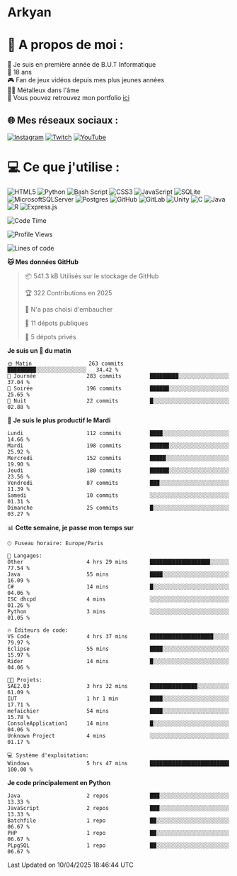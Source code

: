 # Arkyan
 # 💫 A propos de moi :
📖 Je suis en première année de B.U.T Informatique  
🎂 18 ans  
🎮 Fan de jeux vidéos depuis mes plus jeunes années  
🤘🏻 Métalleux dans l'âme  
📕 Vous pouvez retrouvez mon portfolio [ici](https://arkyanportfolio.netlify.app/)

## 🌐 Mes réseaux sociaux :
[![Instagram](https://img.shields.io/badge/Instagram-%23E4405F.svg?logo=Instagram&logoColor=white)](https://instagram.com/arkyan25) [![Twitch](https://img.shields.io/badge/Twitch-%239146FF.svg?logo=Twitch&logoColor=white)](https://twitch.tv/arkyan_) [![YouTube](https://img.shields.io/badge/YouTube-%23FF0000.svg?logo=YouTube&logoColor=white)](https://youtube.com/@arkyan_) 

# 💻 Ce que j'utilise :
![HTML5](https://img.shields.io/badge/html5-%23E34F26.svg?style=for-the-badge&logo=html5&logoColor=white) ![Python](https://img.shields.io/badge/python-3670A0?style=for-the-badge&logo=python&logoColor=ffdd54) ![Bash Script](https://img.shields.io/badge/bash_script-%23121011.svg?style=for-the-badge&logo=gnu-bash&logoColor=white) ![CSS3](https://img.shields.io/badge/css3-%231572B6.svg?style=for-the-badge&logo=css3&logoColor=white) ![JavaScript](https://img.shields.io/badge/javascript-%23323330.svg?style=for-the-badge&logo=javascript&logoColor=%23F7DF1E) ![SQLite](https://img.shields.io/badge/sqlite-%2307405e.svg?style=for-the-badge&logo=sqlite&logoColor=white) ![MicrosoftSQLServer](https://img.shields.io/badge/Microsoft%20SQL%20Server-CC2927?style=for-the-badge&logo=microsoft%20sql%20server&logoColor=white) ![Postgres](https://img.shields.io/badge/postgres-%23316192.svg?style=for-the-badge&logo=postgresql&logoColor=white) ![GitHub](https://img.shields.io/badge/github-%23121011.svg?style=for-the-badge&logo=github&logoColor=white) ![GitLab](https://img.shields.io/badge/gitlab-%23181717.svg?style=for-the-badge&logo=gitlab&logoColor=white) ![Unity](https://img.shields.io/badge/unity-%23000000.svg?style=for-the-badge&logo=unity&logoColor=white)  ![C](https://img.shields.io/badge/c-%2300599C.svg?style=for-the-badge&logo=c&logoColor=white) ![Java](https://img.shields.io/badge/java-%23ED8B00.svg?style=for-the-badge&logo=openjdk&logoColor=white) ![R](https://img.shields.io/badge/r-%23276DC3.svg?style=for-the-badge&logo=r&logoColor=white) ![Express.js](https://img.shields.io/badge/express.js-%23404d59.svg?style=for-the-badge&logo=express&logoColor=%2361DAFB)

<!--START_SECTION:waka-->
![Code Time](http://img.shields.io/badge/Code%20Time-301%20hrs%2028%20mins-blue)

![Profile Views](http://img.shields.io/badge/Vues%20du%20profil-0-blue)

![Lines of code](https://img.shields.io/badge/Depuis%20Hello%20World%2C%20j%27ai%20%C3%A9crit-3.8%20million%20Lignes%20de%20code-blue)

**🐱 Mes données GitHub** 

> 📦 541.3 kB Utilisés sur le stockage de GitHub 
 > 
> 🏆 322 Contributions en 2025
 > 
> 🚫 N'a pas choisi d'embaucher
 > 
> 📜 11 dépots publiques 
 > 
> 🔑 5 dépots privés 
 > 
**Je suis un 🐤 du matin** 

```text
🌞 Matin                  263 commits         █████████░░░░░░░░░░░░░░░░   34.42 % 
🌆 Journée                283 commits         █████████░░░░░░░░░░░░░░░░   37.04 % 
🌃 Soirée                 196 commits         ██████░░░░░░░░░░░░░░░░░░░   25.65 % 
🌙 Nuit                   22 commits          █░░░░░░░░░░░░░░░░░░░░░░░░   02.88 % 
```
📅 **Je suis le plus productif le Mardi** 

```text
Lundi                    112 commits         ████░░░░░░░░░░░░░░░░░░░░░   14.66 % 
Mardi                    198 commits         ██████░░░░░░░░░░░░░░░░░░░   25.92 % 
Mercredi                 152 commits         █████░░░░░░░░░░░░░░░░░░░░   19.90 % 
Jeudi                    180 commits         ██████░░░░░░░░░░░░░░░░░░░   23.56 % 
Vendredi                 87 commits          ███░░░░░░░░░░░░░░░░░░░░░░   11.39 % 
Samedi                   10 commits          ░░░░░░░░░░░░░░░░░░░░░░░░░   01.31 % 
Dimanche                 25 commits          █░░░░░░░░░░░░░░░░░░░░░░░░   03.27 % 
```


📊 **Cette semaine, je passe mon temps sur** 

```text
🕑︎ Fuseau horaire: Europe/Paris

💬 Langages: 
Other                    4 hrs 29 mins       ███████████████████░░░░░░   77.54 % 
Java                     55 mins             ████░░░░░░░░░░░░░░░░░░░░░   16.09 % 
C#                       14 mins             █░░░░░░░░░░░░░░░░░░░░░░░░   04.06 % 
ISC dhcpd                4 mins              ░░░░░░░░░░░░░░░░░░░░░░░░░   01.26 % 
Python                   3 mins              ░░░░░░░░░░░░░░░░░░░░░░░░░   01.05 % 

🔥 Éditeurs de code: 
VS Code                  4 hrs 37 mins       ████████████████████░░░░░   79.97 % 
Eclipse                  55 mins             ████░░░░░░░░░░░░░░░░░░░░░   15.97 % 
Rider                    14 mins             █░░░░░░░░░░░░░░░░░░░░░░░░   04.06 % 

🐱‍💻 Projets: 
SAE2.03                  3 hrs 32 mins       ███████████████░░░░░░░░░░   61.09 % 
IUT                      1 hr 1 min          ████░░░░░░░░░░░░░░░░░░░░░   17.71 % 
mefaichier               54 mins             ████░░░░░░░░░░░░░░░░░░░░░   15.78 % 
ConsoleApplication1      14 mins             █░░░░░░░░░░░░░░░░░░░░░░░░   04.06 % 
Unknown Project          4 mins              ░░░░░░░░░░░░░░░░░░░░░░░░░   01.17 % 

💻 Système d'exploitation: 
Windows                  5 hrs 47 mins       █████████████████████████   100.00 % 
```

**Je code principalement en Python** 

```text
Java                     2 repos             ███░░░░░░░░░░░░░░░░░░░░░░   13.33 % 
JavaScript               2 repos             ███░░░░░░░░░░░░░░░░░░░░░░   13.33 % 
Batchfile                1 repo              ██░░░░░░░░░░░░░░░░░░░░░░░   06.67 % 
PHP                      1 repo              ██░░░░░░░░░░░░░░░░░░░░░░░   06.67 % 
PLpgSQL                  1 repo              ██░░░░░░░░░░░░░░░░░░░░░░░   06.67 % 
```




 Last Updated on 10/04/2025 18:46:44 UTC
<!--END_SECTION:waka-->

<!--START_SECTION:SHOW_PROJECTS-->
<!--END_SECTION:SHOW_PROJECTS-->

<!--START_SECTION:SHOW_LINES_OF_CODE-->
<!--END_SECTION:SHOW_LINES_OF_CODE-->

<!--START_SECTION:SHOW_TOTAL_CODE_TIME-->
<!--END_SECTION:SHOW_TOTAL_CODE_TIME-->

<!--START_SECTION:SHOW_PROFILE_VIEWS-->
<!--END_SECTION:SHOW_PROFILE_VIEWS-->

<!--START_SECTION:SHOW_COMMIT-->
<!--END_SECTION:SHOW_COMMIT-->

<!--START_SECTION:SHOW_DAYS_OF_WEEK-->
<!--END_SECTION:SHOW_DAYS_OF_WEEK-->

<!--START_SECTION:SHOW_LANGUAGE-->
<!--END_SECTION:SHOW_LANGUAGE-->

<!--START_SECTION:SHOW_TIMEZONE-->
<!--END_SECTION:SHOW_TIMEZONE-->

<!--START_SECTION:SHOW_LANGUAGE_PER_REPO-->
<!--END_SECTION:SHOW_LANGUAGE_PER_REPO-->

<!--START_SECTION:SHOW_SHORT_INFO-->
<!--END_SECTION:SHOW_SHORT_INFO-->

